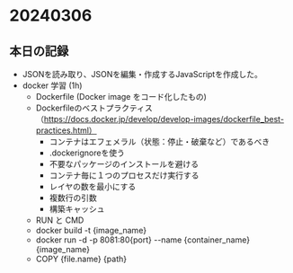 # 20240306

## 本日の記録

- JSONを読み取り、JSONを編集・作成するJavaScriptを作成した。
- docker 学習 (1h)
  - Dockerfile (Docker image をコード化したもの)
  - Dockerfileのベストプラクティス（https://docs.docker.jp/develop/develop-images/dockerfile_best-practices.html）
    - コンテナはエフェメラル（状態：停止・破棄など）であるべき
    - .dockerignoreを使う
    - 不要なパッケージのインストールを避ける
    - コンテナ毎に１つのプロセスだけ実行する
    - レイヤの数を最小にする
    - 複数行の引数
    - 構築キャッシュ
  - RUN と CMD
  - docker build -t {image_name}
  - docker run -d -p 8081:80{port} --name {container_name} {image_name}
  - COPY {file.name} {path}
